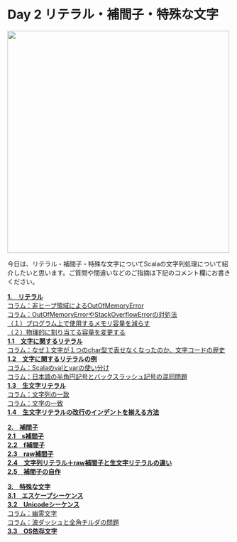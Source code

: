 <h1>Day 2 リテラル・補間子・特殊な文字</h1>
<img src="../image/string_course.001.jpeg" width="500px"/>
<p>今日は、リテラル・補間子・特殊な文字についてScalaの文字列処理について紹介したいと思います。ご質問や間違いなどのご指摘は下記のコメント欄にお書きください。</p>

<strong><a href="doc/literal.md#1リテラル">1.　リテラル</a></strong>  
<a href="doc/literal.md#コラム非ヒープ領域によるoutofmemoryerror">コラム：非ヒープ領域によるOutOfMemoryError</a>  
<a href="doc/literal.md#コラムoutofmemoryerrorやstackoverflowerrorの対処法">コラム：OutOfMemoryErrorやStackOverflowErrorの対処法</a>  
<a href="doc/literal.md#１プログラム上で使用するメモリ容量を減らす">（１）プログラム上で使用するメモリ容量を減らす</a>  
<a href="doc/literal.md#２物理的に割り当てる容量を変更する">（２）物理的に割り当てる容量を変更する</a>  
<strong><a href="doc/literal.md#11文字に関するリテラル">1.1　文字に関するリテラル</a></strong>  
<a href="doc/literal.md#コラムなぜ１文字が１つのchar型で表せなくなったのか文字コードの歴史">コラム：なぜ１文字が１つのchar型で表せなくなったのか、文字コードの歴史</a>  
<strong><a href="doc/literal.md#12文字に関するリテラルの例">1.2　文字に関するリテラルの例</a></strong>  
<a href="doc/literal.md#コラムscalaのvalとvarの使い分け">コラム：Scalaのvalとvarの使い分け</a>  
<a href="doc/literal.md#コラム日本語の半角円記号とバックスラッシュ記号の混同問題">コラム：日本語の半角円記号とバックスラッシュ記号の混同問題</a>  
<strong><a href="doc/literal.md#13生文字リテラル">1.3　生文字リテラル</a></strong>  
<a href="doc/literal.md#コラム文字列の一致">コラム：文字列の一致</a>  
<a href="doc/literal.md#コラム文字の一致">コラム：文字の一致</a>  
<strong><a href="doc/literal.md#14生文字リテラルの改行のインデントを揃える方法">1.4　生文字リテラルの改行のインデントを揃える方法</a></strong>  

<strong><a href="doc/stringinterpolation.md#2補間子">2.　補間子</a></strong>  
<strong><a href="doc/stringinterpolation.md#21s補間子">2.1　s補間子</a></strong>  
<strong><a href="doc/stringinterpolation.md#22f補間子">2.2　f補間子</a></strong>  
<strong><a href="doc/stringinterpolation.md#23raw補間子">2.3　raw補間子</a></strong>  
<strong><a href="doc/stringinterpolation.md#24文字列リテラルraw補間子と生文字リテラルの違い">2.4　文字列リテラル＋raw補間子と生文字リテラルの違い</a></strong>  
<strong><a href="doc/stringinterpolation.md#25補間子の自作">2.5　補間子の自作</a></strong>  

<strong><a href="doc/specialcharacters.md#3特殊な文字">3.　特殊な文字</a></strong>  
<strong><a href="doc/specialcharacters.md#31エスケープシーケンス">3.1　エスケープシーケンス</a></strong>  
<strong><a href="doc/specialcharacters.md#32unicodeシーケンス">3.2　Unicodeシーケンス</a></strong>   
<a href="doc/specialcharacters.md#コラム幽霊文字">コラム：幽霊文字</a>  
<a href="doc/specialcharacters.md#コラム波ダッシュと全角チルダの問題">コラム：波ダッシュと全角チルダの問題</a>  
<strong><a href="doc/specialcharacters.md#33os依存文字">3.3　OS依存文字</a></strong>  
